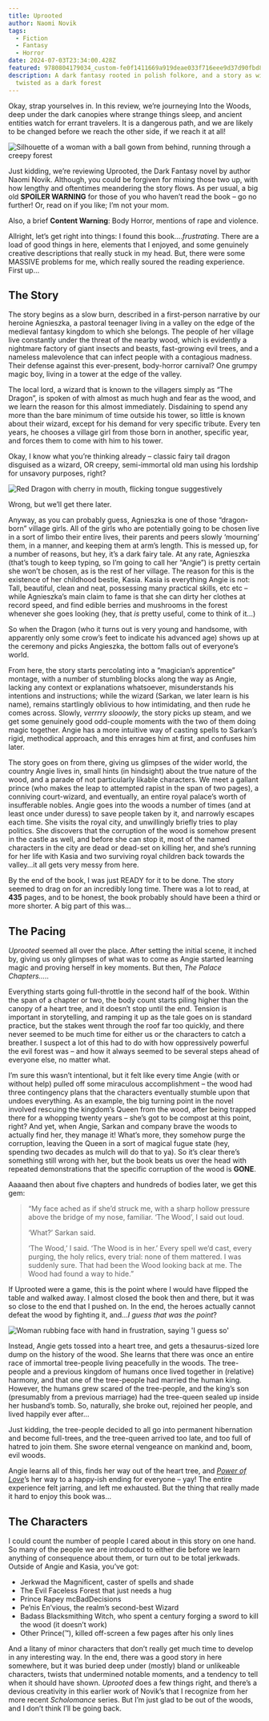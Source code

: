 ```yaml
---
title: Uprooted
author: Naomi Novik
tags:
  - Fiction
  - Fantasy
  - Horror
date: 2024-07-03T23:34:00.428Z
featured: 9780804179034_custom-fe0f1411669a919deae033f716eee9d37d90fbd8.jpg
description: A dark fantasy rooted in polish folkore, and a story as winding and
  twisted as a dark forest
---
```

Okay, strap yourselves in. In this review, we’re journeying Into the Woods, deep under the dark canopies where strange things sleep, and ancient entities watch for errant travelers. It is a dangerous path, and we are likely to be changed before we reach the other side, if we reach it at all!



![Silhouette of a woman with a ball gown from behind, running through a creepy forest](https://tenor.com/view/horror-running-dress-woods-creepy-gif-5706359.gif "♫ Into the woods ♫")

Just kidding, we’re reviewing Uprooted, the Dark Fantasy novel by author Naomi Novik. Although, you could be forgiven for mixing those two up, with how lengthy and oftentimes meandering the story flows. As per usual, a big old **SPOILER WARNING** for those of you who haven’t read the book – go no further! Or, read on if you like; I’m not your mom.

Also, a brief **Content Warning**: Body Horror, mentions of rape and violence.

Allright, let’s get right into things: I found this book….*frustrating*. There are a load of good things in here, elements that I enjoyed, and some genuinely creative descriptions that really stuck in my head. But, there were some MASSIVE problems for me, which really soured the reading experience. First up…

## The Story

The story begins as a slow burn, described in a first-person narrative by our heroine Agnieszka, a pastoral teenager living in a valley on the edge of the medieval fantasy kingdom to which she belongs. The people of her village live constantly under the threat of the nearby wood, which is evidently a nightmare factory of giant insects and beasts, fast-growing evil trees, and a nameless malevolence that can infect people with a contagious madness. Their defense against this ever-present, body-horror carnival? One grumpy magic boy, living in a tower at the edge of the valley.

The local lord, a wizard that is known to the villagers simply as “The Dragon”, is spoken of with almost as much hugh and fear as the wood, and we learn the reason for this almost immediately. Disdaining to spend any more than the bare minimum of time outside his tower, so little is known about their wizard, except for his demand for very specific tribute. Every ten years, he chooses a village girl from those born in another, specific year, and forces them to come with him to his tower.

Okay, I know what you’re thinking already – classic fairy tail dragon disguised as a wizard, OR creepy, semi-immortal old man using his lordship for unsavory purposes, right?

![Red Dragon with cherry in mouth, flicking tongue suggestively](https://tenor.com/view/dragon-rero-rero-gif-24788048.gif "Netflix and chill? I've got the new season of 'House of the Dragon'")

Wrong, but we’ll get there later.

Anyway, as you can probably guess, Agnieszka is one of those “dragon-born” village girls. All of the girls who are potentially going to be chosen live in a sort of limbo their entire lives, their parents and peers slowly ‘mourning’ them, in a manner, and keeping them at arm’s length. This is messed up, for a number of reasons, but hey, it’s a dark fairy tale. At any rate, Agnieszka (that’s tough to keep typing, so I’m going to call her “Angie”) is pretty certain she won’t be chosen, as is the rest of her village. The reason for this is the existence of her childhood bestie, Kasia. Kasia is everything Angie is not: Tall, beautiful, clean and neat, possessing many practical skills, etc etc – while Agnieszka’s main claim to fame is that she can dirty her clothes at record speed, and find edible berries and mushrooms in the forest whenever she goes looking (hey, that *is* pretty useful, come to think of it…)

So when the Dragon (who it turns out is very young and handsome, with apparently only some crow’s feet to indicate his advanced age) shows up at the ceremony and picks Angieszka, the bottom falls out of everyone’s world.

From here, the story starts percolating into a “magician’s apprentice” montage, with a number of stumbling blocks along the way as Angie, lacking any context or explanations whatsoever, misunderstands his intentions and instructions; while the wizard (Sarkan, we later learn is his name), remains startlingly oblivious to how intimidating, and then rude he comes across. Slowly, *verrrry slooowly*, the story picks up steam, and we get some genuinely good odd-couple moments with the two of them doing magic together. Angie has a more intuitive way of casting spells to Sarkan’s rigid, methodical approach, and this enrages him at first, and confuses him later.

The story goes on from there, giving us glimpses of the wider world, the country Angie lives in, small hints (in hindsight) about the true nature of the wood, and a parade of not particularly likable characters. We meet a gallant prince (who makes the leap to attempted rapist in the span of two pages), a conniving court-wizard, and eventually, an entire royal palace’s worth of insufferable nobles. Angie goes into the woods a number of times (and at least once under duress) to save people taken by it, and narrowly escapes each time. She visits the royal city, and unwillingly briefly tries to play politics. She discovers that the corruption of the wood is somehow present in the castle as well, and before she can stop it, most of the named characters in the city are dead or dead-set on killing her, and she’s running for her life with Kasia and two surviving royal children back towards the valley…it all gets very messy from here.

By the end of the book, I was just READY for it to be done. The story seemed to drag on for an incredibly long time. There was a lot to read,  at **435** pages, and to be honest, the book probably should have been a third or more shorter. A big part of this was…

## The Pacing

*Uprooted* seemed all over the place. After setting the initial scene, it inched by, giving us only glimpses of what was to come as Angie started learning magic and proving herself in key moments. But then, *The Palace Chapters…..*

Everything starts going full-throttle in the second half of the book. Within the span of a chapter or two, the body count starts piling higher than the canopy of a heart tree, and it doesn’t stop until the end. Tension is important in storytelling, and ramping it up as the tale goes on is standard practice, but the stakes went through the roof far too quickly, and there never seemed to be much time for either us or the characters to catch a breather. I suspect a lot of this had to do with how oppressively powerful the evil forest was – and how it always seemed to be several steps ahead of everyone else, no matter what.

I’m sure this wasn’t intentional, but it felt like every time Angie (with or without help) pulled off some miraculous accomplishment – the wood had three contingency plans that the characters eventually stumble upon that undoes everything. As an example, the big turning point in the novel involved rescuing the kingdom’s Queen from the wood, after being trapped there for a whopping twenty years – she’s got to be compost at this point, right? And yet, when Angie, Sarkan and company brave the woods to actually find her, they manage it! What’s more, they somehow purge the corruption, leaving the Queen in a sort of magical fugue state (hey, spending two decades as mulch will do that to ya). So it’s clear there’s something still wrong with her, but the book beats us over the head with repeated demonstrations that the specific corruption of the wood is **GONE**.

Aaaaand then about five chapters and hundreds of bodies later, we get this gem:

> “My face ached as if she’d struck me, with a sharp hollow pressure above the bridge of my nose, familiar. ‘The Wood’, I said out loud.
>
> ‘What?’ Sarkan said.
>
> ‘The Wood,’ I said. ‘The Wood is in her.’ Every spell we’d cast, every purging, the holy relics, every trial: none of them mattered. I was suddenly sure. That had been the Wood looking back at me. The Wood had found a way to hide.”

If Uprooted were a game, this is the point where I would have flipped the table and walked away. I almost closed the book then and there, but it was so close to the end that I pushed on. In the end, the heroes actually cannot defeat the wood by fighting it, and…*I guess that was the point*? 

![Woman rubbing face with hand in frustration, saying 'I guess so'](https://tenor.com/view/i-guess-so-theodora-crain-kate-siegel-the-haunting-of-hill-house-i-think-so-gif-18990707.gif)

Instead, Angie gets tossed into a heart tree, and gets a thesaurus-sized lore dump on the history of the wood. She learns that there was once an entire race of immortal tree-people living peacefully in the woods. The tree-people and a previous kingdom of humans once lived together in (relative) harmony, and that one of the tree-people had married the human king. However, the humans grew scared of the tree-people, and the king’s son (presumably from a previous marriage) had the tree-queen sealed up inside her husband’s tomb. So, naturally, she broke out, rejoined her people, and lived happily ever after…

Just kidding, the tree-people decided to all go into permanent hibernation and become full-trees, and the tree-queen arrived too late, and too full of hatred to join them. She swore eternal vengeance on mankind and, boom, evil woods.

Angie learns all of this, finds her way out of the heart tree, and *[Power of Love](https://tvtropes.org/pmwiki/pmwiki.php/Main/ThePowerOfLove)*’s  her way to a happy-ish ending for everyone – yay! The entire experience felt jarring, and left me exhausted. But the thing that really made it hard to enjoy this book was…

## The Characters

I could count the number of people I cared about in this story on one hand. So many of the people we are introduced to either die before we learn anything of consequence about them, or turn out to be total jerkwads. Outside of Angie and Kasia, you’ve got:

* Jerkwad the Magnificent, caster of spells and shade
* The Evil Faceless Forest that just needs a hug
* Prince Rapey mcBadDecisions
* Pe’nis En’vious, the realm’s second-best Wizard
* Badass Blacksmithing Witch, who spent a century forging a sword to kill the wood (it doesn’t work)
* Other Prince(™), killed off-screen a few pages after his only lines

And a litany of minor characters that don’t really get much time to develop in any interesting way. In the end, there was a good story in here somewhere, but it was buried deep under (mostly) bland or unlikeable characters, twists that undermined notable moments, and a tendency to tell when it should have shown. *Uprooted* does a few things right, and there’s a devious creativity in this earlier work of Novik’s that I recognize from her more recent *Scholomance* series. But I’m just glad to be out of the woods, and I don’t think I’ll be going back.